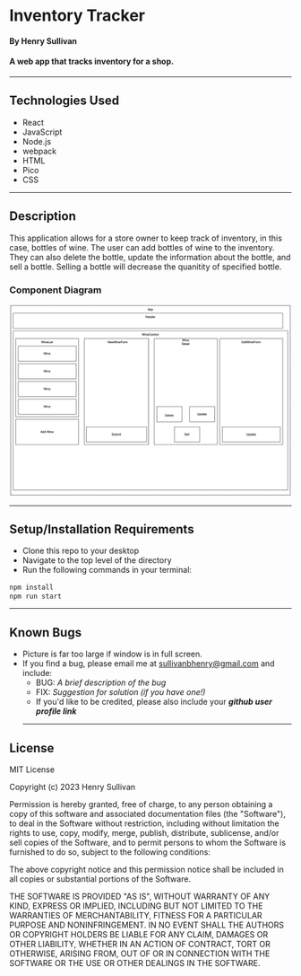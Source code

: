 # Inventory Tracker

#### By Henry Sullivan

#### A web app that tracks inventory for a shop.
***

## Technologies Used

* React
* JavaScript
* Node.js
* webpack
* HTML
* Pico
* CSS
***
## Description

This application allows for a store owner to keep track of inventory, in this case, bottles of wine. The user can add bottles of wine to the inventory. They can also delete the bottle, update the information about the bottle, and sell a bottle. Selling a bottle will decrease the quanitity of specified bottle.

### Component Diagram

![Inventory Tracker](./Component%20Diagram.png)
***
## Setup/Installation Requirements

* Clone this repo to your desktop
* Navigate to the top level of the directory
* Run the following commands in your terminal:
```
npm install
npm run start

```
***
## Known Bugs

* Picture is far too large if window is in full screen.
* If you find a bug, please email me at  [sullivanbhenry@gmail.com](mailto:sullivanbhenry@gmail.com) and include:
  * BUG: _A brief description of the bug_
  * FIX: _Suggestion for solution (if you have one!)_
  * If you'd like to be credited, please also include your **_github user profile link_**
  ***
## License

MIT License

Copyright (c) 2023 Henry Sullivan

Permission is hereby granted, free of charge, to any person obtaining a copy of this software and associated documentation files (the "Software"), to deal in the Software without restriction, including without limitation the rights to use, copy, modify, merge, publish, distribute, sublicense, and/or sell copies of the Software, and to permit persons to whom the Software is furnished to do so, subject to the following conditions:

The above copyright notice and this permission notice shall be included in all copies or substantial portions of the Software.

THE SOFTWARE IS PROVIDED "AS IS", WITHOUT WARRANTY OF ANY KIND, EXPRESS OR IMPLIED, INCLUDING BUT NOT LIMITED TO THE WARRANTIES OF MERCHANTABILITY, FITNESS FOR A PARTICULAR PURPOSE AND NONINFRINGEMENT. IN NO EVENT SHALL THE AUTHORS OR COPYRIGHT HOLDERS BE LIABLE FOR ANY CLAIM, DAMAGES OR OTHER LIABILITY, WHETHER IN AN ACTION OF CONTRACT, TORT OR OTHERWISE, ARISING FROM, OUT OF OR IN CONNECTION WITH THE SOFTWARE OR THE USE OR OTHER DEALINGS IN THE SOFTWARE.